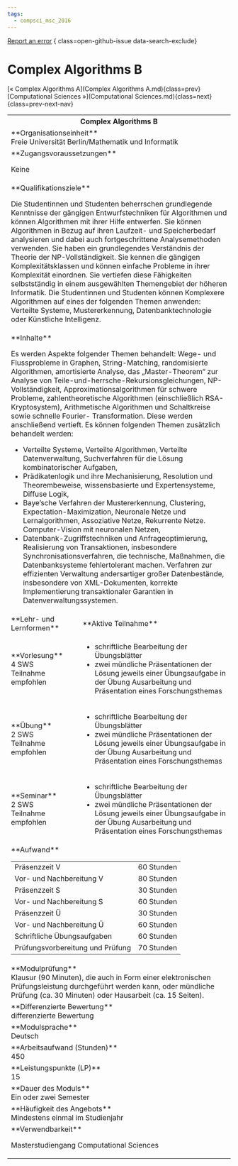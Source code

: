```yaml
---
tags:
  - compsci_msc_2016
---
```

[Report an error](https://github.com/SGSSGene/FUB-SUP/issues/new?title=Error%20in%20%22Complex%20Algorithms%20B%22&body=There%20seems%20to%20be%20an%20error%20in%20module%20%22Complex%20Algorithms%20B%22%2E%0A%0A%3CDescribe%20here%20a%20slightly%20more%20detailed%20description%20of%20what%20is%20wrong%3E&labels=bug)
{ class=open-github-issue data-search-exclude}

# Complex Algorithms B

[« Complex Algorithms A](Complex Algorithms A.md){class=prev}
[Computational Sciences »](Computational Sciences.md){class=next}
{class=prev-next-nav}

<table markdown id="moduledesc">
<tr markdown class="moduledesc_head"><th colspan="2">Complex Algorithms B </th></tr>
<tr markdown><td colspan="2">**Organisationseinheit**   <br>Freie Universität Berlin/Mathematik und Informatik</td></tr>


<tr markdown><td colspan="2">**Zugangsvoraussetzungen** <br>

Keine


</td></tr>
<tr markdown><td colspan="2">**Qualifikationsziele**    <br>

Die Studentinnen und Studenten beherrschen grundlegende Kenntnisse der
gängigen Entwurfstechniken für Algorithmen und können Algorithmen mit ihrer
Hilfe entwerfen. Sie können Algorithmen in Bezug auf ihren Laufzeit- und
Speicherbedarf analysieren und dabei auch fortgeschrittene Analysemethoden
verwenden. Sie haben ein grundlegendes Verständnis der Theorie der
NP-Vollständigkeit. Sie kennen die gängigen Komplexitätsklassen und können
einfache Probleme in ihrer Komplexität einordnen. Sie vertiefen diese
Fähigkeiten selbstständig in einem ausgewählten Themengebiet der höheren
Informatik. Die Studentinnen und Studenten können Komplexere Algorithmen auf
eines der folgenden Themen anwenden: Verteilte Systeme, Mustererkennung,
Datenbanktechnologie oder Künstliche Intelligenz.


</td></tr>
<tr markdown><td colspan="2">**Inhalte**                <br>

Es werden Aspekte folgender Themen behandelt: Wege- und Flussprobleme in
Graphen, String-Matching, randomisierte Algorithmen, amortisierte Analyse,
das „Master-Theorem“ zur Analyse von
Teile-und-herrsche-Rekursionsgleichungen, NP-Vollständigkeit,
Approximationsalgorithmen für schwere Probleme, zahlentheoretische
Algorithmen (einschließlich RSA-Kryptosystem), Arithmetische Algorithmen und
Schaltkreise sowie schnelle Fourier- Transformation. Diese werden
anschließend vertieft. Es können folgenden Themen zusätzlich behandelt
werden:

- Verteilte Systeme, Verteilte Algorithmen, Verteilte Datenverwaltung,
  Suchverfahren für die Lösung kombinatorischer Aufgaben,
- Prädikatenlogik und ihre Mechanisierung, Resolution und Theorembeweise,
  wissensbasierte und Expertensysteme, Diffuse Logik,
- Baye’sche Verfahren der Mustererkennung, Clustering,
  Expectation-Maximization, Neuronale Netze und Lernalgorithmen, Assoziative
  Netze, Rekurrente Netze. Computer-Vision mit neuronalen Netzen,
- Datenbank-Zugriffstechniken und Anfrageoptimierung, Realisierung von
  Transaktionen, insbesondere Synchronisationsverfahren, die technische,
  Maßnahmen, die Datenbanksysteme fehlertolerant machen. Verfahren zur
  effizienten Verwaltung andersartiger großer Datenbestände, insbesondere
  von XML-Dokumenten, korrekte Implementierung transaktionaler Garantien in
  Datenverwaltungssystemen.


</td></tr>

<tr markdown><td>**Lehr- und Lernformen**</td><td>**Aktive Teilnahme**</td></tr>
<tr markdown><td> **Vorlesung** <br>4 SWS <br> Teilnahme empfohlen</td><td>

- schriftliche Bearbeitung der Übungsblätter
- zwei mündliche Präsentationen der Lösung jeweils einer Übungsaufgabe in der Übung
  Ausarbeitung und Präsentation eines Forschungsthemas
</td></tr>
<tr markdown><td> **Übung** <br>2 SWS <br> Teilnahme empfohlen</td><td>

- schriftliche Bearbeitung der Übungsblätter
- zwei mündliche Präsentationen der Lösung jeweils einer Übungsaufgabe in der Übung
  Ausarbeitung und Präsentation eines Forschungsthemas
</td></tr>
<tr markdown><td> **Seminar** <br>2 SWS <br> Teilnahme empfohlen</td><td>

- schriftliche Bearbeitung der Übungsblätter
- zwei mündliche Präsentationen der Lösung jeweils einer Übungsaufgabe in der Übung
  Ausarbeitung und Präsentation eines Forschungsthemas
</td></tr>
<tr markdown><td colspan="2">**Aufwand**                <br>
<table class="aufwand_table">
<tr><td>Präsenzzeit V</td><td>60 Stunden</td></tr>
<tr><td>Vor- und Nachbereitung V</td><td>80 Stunden</td></tr>
<tr><td>Präsenzzeit S</td><td>30 Stunden</td></tr>
<tr><td>Vor- und Nachbereitung S</td><td>60 Stunden</td></tr>
<tr><td>Präsenzzeit Ü</td><td>30 Stunden</td></tr>
<tr><td>Vor- und Nachbereitung Ü</td><td>60 Stunden</td></tr>
<tr><td>Schriftliche Übungsaufgaben</td><td>60 Stunden</td></tr>
<tr><td>Prüfungsvorbereitung und Prüfung</td><td>70 Stunden</td></tr>
</table>

</td></tr>
<tr markdown><td colspan="2">**Modulprüfung**             <br>Klausur (90 Minuten), die auch in Form einer elektronischen Prüfungsleistung
durchgeführt werden kann, oder mündliche Prüfung (ca. 30 Minuten) oder
Hausarbeit (ca. 15 Seiten).


</td></tr>
<tr markdown><td colspan="2">**Differenzierte Bewertung** <br>differenzierte Bewertung

</td></tr>
<tr markdown><td colspan="2">**Modulsprache**             <br>Deutsch</td></tr>
<tr markdown><td colspan="2">**Arbeitsaufwand (Stunden)** <br>450</td></tr>
<tr markdown><td colspan="2">**Leistungspunkte (LP)**     <br>15</td></tr>
<tr markdown><td colspan="2">**Dauer des Moduls**         <br>Ein oder zwei Semester</td></tr>
<tr markdown><td colspan="2">**Häufigkeit des Angebots**  <br>Mindestens einmal im Studienjahr</td></tr>
<tr markdown><td colspan="2">**Verwendbarkeit**           <br>

Masterstudiengang Computational Sciences


</td></tr>

</table>
